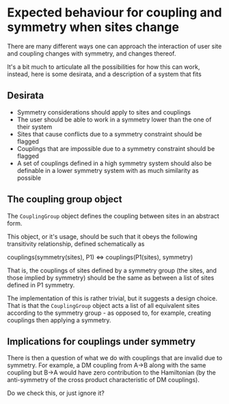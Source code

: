 Expected behaviour for coupling and symmetry when sites change
==============================================================

There are many different ways one can approach the interaction of user site and coupling changes with symmetry,
and changes thereof.

It's a bit much to articulate all the possibilities for how this can work, instead, here is some desirata, and
a description of a system that fits

Desirata
--------

* Symmetry considerations should apply to sites and couplings
* The user should be able to work in a symmetry lower than the one of their system
* Sites that cause conflicts due to a symmetry constraint should be flagged
* Couplings that are impossible due to a symmetry constraint should be flagged
* A set of couplings defined in a high symmetry system should also be definable in a lower symmetry system with as much similarity as possible


The coupling group object
-------------------------

The `CouplingGroup` object defines the coupling between sites in an abstract form.

This object, or it's usage, should be such that it obeys the following transitivity relationship, defined schematically as 

   couplings(symmetry(sites), P1) <=> couplings(P1(sites), symmetry)

That is, the couplings of sites defined by a symmetry group (the sites, and those implied by symmetry) should be the
same as between a list of sites defined in P1 symmetry.

The implementation of this is rather trivial, but it suggests a design choice. That is that the `CouplingGroup` object
acts a list of all equivalent sites according to the symmetry group - as opposed to, for example,
creating couplings then applying a symmetry. 

Implications for couplings under symmetry
-----------------------------------------

There is then a question of what we do with couplings that are invalid due to symmetry. For example, a DM coupling
from A->B along with the same coupling but B->A would have zero contribution to the Hamiltonian (by the anti-symmetry 
of the cross product characteristic of DM couplings).

Do we check this, or just ignore it?

